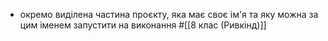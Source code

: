 - окремо виділена частина проєкту, яка має своє ім'я та яку можна за цим іменем запустити на виконання
  #[[8 клас (Ривкінд)]]